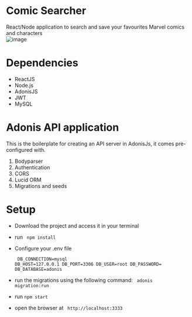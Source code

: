 # Comic Searcher
React/Node application to search and save your favourites Marvel comics and characters
<br>
![image](https://user-images.githubusercontent.com/40416044/134186948-54051153-7d83-4063-ac7b-b50fee8a537a.png)

# Dependencies 

- ReactJS
- Node.js
- AdonisJS
- JWT
- MySQL

# Adonis API application

This is the boilerplate for creating an API server in AdonisJs, it comes pre-configured with.

1. Bodyparser
2. Authentication
3. CORS
4. Lucid ORM
5. Migrations and seeds

# Setup

- Download the project and access it in your terminal
- run <code> npm install </code> 
- Configure your .env file<code><pre>
  DB_CONNECTION=mysql 
  DB_HOST=127.0.0.1
  DB_PORT=3306
  DB_USER=root
  DB_PASSWORD=
  DB_DATABASE=adonis 
  </pre></code>

- run the migrations using the following command: <code> adonis migration:run </code>
- run <code>npm start</code> 
- open the browser at <code> http://localhost:3333 </code>


